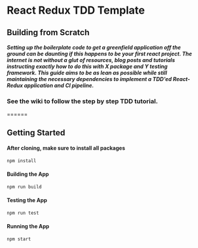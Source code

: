 # React Redux TDD Template

## Building from Scratch
##### Setting up the boilerplate code to get a greenfield application off the ground can be daunting if this happens to be your first react project. The internet is not without a glut of resources, blog posts and tutorials instructing exactly how to do this with X package and Y testing framework. This guide aims to be as lean as possible while still maintaining the necessary dependencies to implement a TDD'ed React-Redux application and CI pipeline.

### See the wiki to follow the step by step TDD tutorial.

======

## Getting Started

#### After cloning, make sure to install all packages
```bash
npm install
```

#### Building the App
```bash
npm run build
```

#### Testing the App
```bash
npm run test
```

#### Running the App
```bash
npm start
```
